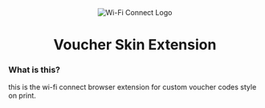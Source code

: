 <div align="center">
  <img src="https://i.imgur.com/AtYczBM.png" alt="Wi-Fi Connect Logo"/>
  <h1>Voucher Skin Extension</h1>
</div>

### What is this?

this is the wi-fi connect browser extension for custom voucher codes style on print.